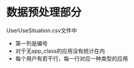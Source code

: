   # 数据预处理部分

  UserUseSituation.csv文件中
  - 第一列是编号
  - 对于无app_class的应用没有统计在内
  - 每个用户有若干行，每一行对应一种类型的应用
